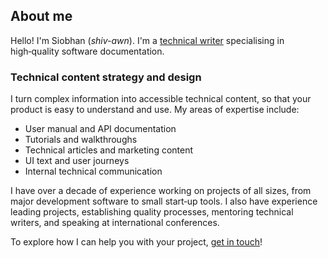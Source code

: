 ## About me

Hello! I'm Siobhan (_shiv-awn_). I'm a [technical writer](https://en.wikipedia.org/wiki/Technical_writer) specialising in high&#8209;quality software documentation.

### Technical content strategy and design

I turn complex information into accessible technical content, so that your product is easy to understand and use. My areas of expertise include:

* User manual and API documentation
* Tutorials and walkthroughs
* Technical articles and marketing content
* UI text and user journeys
* Internal technical communication

I have over a decade of experience working on projects of all sizes, from major development software to small start&#8209;up tools. I also have experience leading projects, establishing quality processes, mentoring technical writers, and speaking at international conferences.

To explore how I can help you with your project, [get in touch](mailto:hello@fitzgerald-gibson.com)!